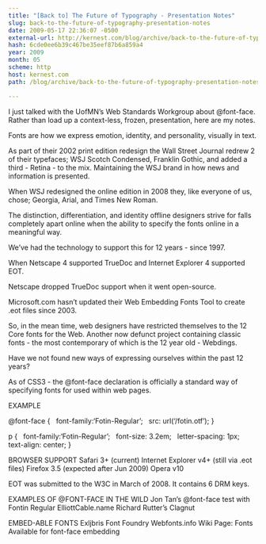 ```yaml
---
title: "[Back to] The Future of Typography - Presentation Notes"
slug: back-to-the-future-of-typography-presentation-notes
date: 2009-05-17 22:36:07 -0500
external-url: http://kernest.com/blog/archive/back-to-the-future-of-typography-presentation-notes
hash: 6cde0ee6b39c467be35eef87b6a859a4
year: 2009
month: 05
scheme: http
host: kernest.com
path: /blog/archive/back-to-the-future-of-typography-presentation-notes

---
```


I just talked with the UofMN’s Web Standards Workgroup about @font-face. Rather than load up a context-less, frozen, presentation, here are my notes.

Fonts are how we express emotion, identity, and personality, visually in text. 

As part of their  2002 print edition redesign the Wall Street Journal redrew 2 of their typefaces; WSJ Scotch Condensed, Franklin Gothic, and added a third - Retina - to the mix. Maintaining the WSJ brand in how news and information is presented.

When WSJ redesigned the online edition in 2008 they, like everyone of us, chose; Georgia, Arial, and Times New Roman. 

The distinction, differentiation, and identity offline designers strive for falls completely apart online when the ability to specify the fonts online in a meaningful way.

We’ve had the technology to support this for 12 years - since 1997.

When Netscape 4 supported TrueDoc and Internet Explorer 4 supported EOT.

Netscape dropped TrueDoc support when it went open-source.

Microsoft.com hasn’t updated their Web Embedding Fonts Tool to create .eot files since 2003.

So, in the mean time, web designers have restricted themselves to the 12 Core fonts for the Web. Another now defunct project containing classic fonts - the most contemporary of which is the 12 year old - Webdings. 

Have we not found new ways of expressing ourselves within the past 12 years?

As of CSS3 - the @font-face declaration is officially a standard way of specifying fonts for used within web pages. 

EXAMPLE

@font-face &#123;
  font-family:‘Fotin-Regular’;
  src: url(‘/fotin.otf’);
&#125;

p &#123;
  font-family:‘Fotin-Regular’;
  font-size: 3.2em;
  letter-spacing: 1px;
  text-align: center;
&#125;


BROWSER SUPPORT
Safari 3+ (current)
Internet Explorer v4+ (still via .eot files)
Firefox 3.5 (expected after Jun 2009)
Opera v10 

EOT was submitted to the W3C in March of 2008. It contains 6 DRM keys. 

EXAMPLES OF @FONT-FACE IN THE WILD
Jon Tan’s @font-face test with Fontin Regular
ElliottCable.name
Richard Rutter’s Clagnut

EMBED-ABLE FONTS
Exljbris Font Foundry
Webfonts.info Wiki Page: Fonts Available for font-face embedding

